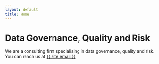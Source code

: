 ```yaml
---
layout: default
title: Home
---
```


# Data Governance, Quality and Risk

We are a consulting firm specialising in data governance, quality and risk. You can reach us at <a href="mailto:{{ site.email }}">{{ site.email }}</a>